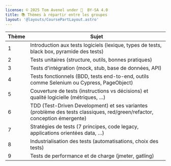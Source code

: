 ```yaml
---
license: © 2025 Tom Avenel under 󰵫  BY-SA 4.0
title: 📚 Thèmes à répartir entre les groupes
layout: '@layouts/CoursePartLayout.astro'
---
```



| Thème | Sujet                                                                         |
| ----- | ------------------------------------------------------------------------------|
| 1     | Introduction aux tests logiciels (lexique, types de tests, black box, pyramide des tests)         |
| 2     | Tests unitaires (structure, outils, bonnes pratiques)                         |
| 3     | Tests d'intégration (mock, stub, base de données, API)                        |
| 4     | Tests fonctionnels (BDD, tests end-to-end, outils comme Selenium ou Cypress, PageObject)  |
| 5     | Couverture de tests (instructions vs décisions) et qualité logicielle (métriques, …)                                     |
| 6     | TDD (Test-Driven Development) et ses variantes (problème des tests classiques, red/green/refactor, conception émergente) |
| 7     | Stratégies de tests (7 principes, code legacy, applications orientées data, …)             |
| 8     | Industrialisation des tests (automatisations, choix des tests)                |
| 9    | Tests de performance et de charge (jmeter, gatling)                                             |


